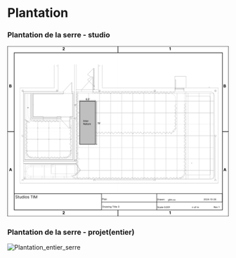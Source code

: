 # Plantation
### Plantation de la serre - studio
![Plantation_serre_studio](assets/plantation_serre.jpg)
### Plantation de la serre - projet(entier)
![Plantation_entier_serre]()

